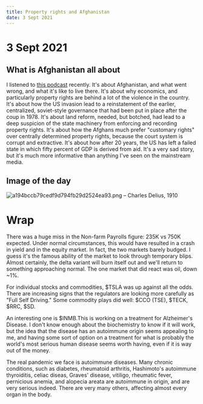 ```yaml
---
title: Property rights and Afghanistan
date: 3 Sept 2021
---
```


# 3 Sept 2021

## What is Afghanistan all about

I listened to [this podcast](https://www.mercatus.org/bridge/podcasts/08302021/jennifer-murtazashvili-recent-developments-afghanistan-and-lessons-state) recently.
It's about Afghanistan, and what went wrong, and what it's like to live there.
It's about why economics, and particularly property rights are behind a  lot of the violence in the country.
It's about how the US invasion lead to a reinstatement of the earlier, centralized, soviet-style governance that had been put in place after the coup in 1978.
It's about land reform, needed, but botched, had lead to a deep suspicion of the state machinery from enforcing and recording property rights.
It's about how the Afghans much prefer "customary rights" over centrally determined property rights, because the court system is corrupt and extractive.
It's about how after 20 years, the US has left a failed state in which fifty percent of GDP is derived from aid.
It's a very sad story, but it's much more informative than anything I've seen on the mainstream media.

## Image of the day

![a194bccb79cedf9d794fb29d2524ea93.png]({attach}a194bccb79cedf9d794fb29d2524ea93.png)
– Charles Delius, 1910

# Wrap

There was a huge miss in the Non-farm Payrolls figure: 235K vs 750K expected. 
Under normal circumstances, this would have resulted in a crash in yield and in the equity market.
In fact, the two markets barely budged. 
I guess it's the famous ability of the market to look through temporary blips.
Almost certainly, the delta variant will burn itself out and we'll return to something approaching normal.
The one market that did react was oil, down ~1%.

For individual stocks and commodities, $TSLA was up against all the odds. 
There are increasing signs that the regulators are looking more carefully as "Full Self Driving."
Some commodity plays did well: $CCO (TSE), $TECK, $RRC, $SD. 

An interesting one is $INMB.This is working on a treatment for Alzheimer's Disease. 
I don't know enough about the biochemistry to know if it will work, but the idea that the disease has an autoimmune origin seems appealing to me, 
and having some sort of option on a treatment for what is probably the world's most serious human disease seems worth having, 
even if it is way out of the money.

The real pandemic we face is autoimmune diseases. Many chronic conditions, such as diabetes, rheumatoid arthritis, Hashimoto's autoimmune thyroiditis, celiac diseas, Graves' disease, vitiligo, rheumatic fever, pernicious anemia, and alopecia areata are autoimmune in origin, and are very serious indeed.
There are very many others, affecting almost every organ in the body.


